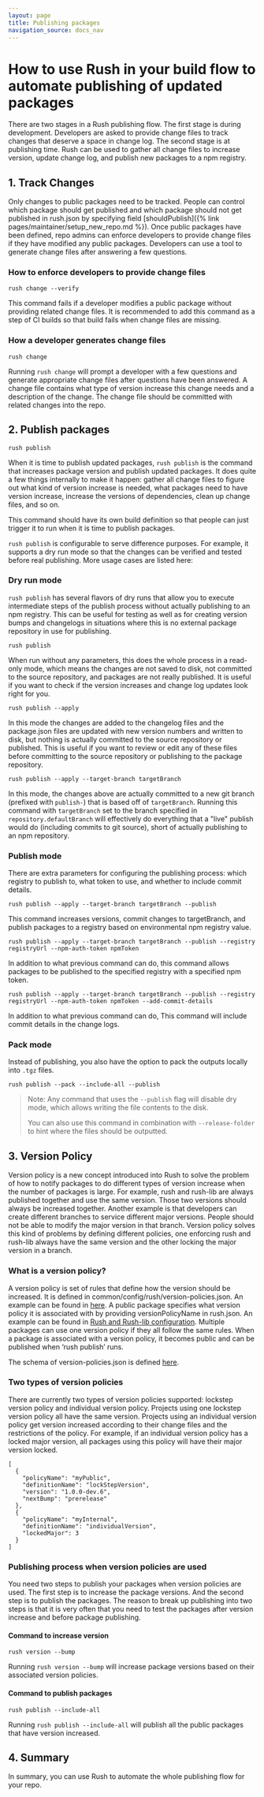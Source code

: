 ```yaml
---
layout: page
title: Publishing packages
navigation_source: docs_nav
---
```


# How to use Rush in your build flow to automate publishing of updated packages

There are two stages in a Rush publishing flow. The first stage is during development. Developers are asked to provide change files to track changes that deserve a space in change log. The second stage is at publishing time. Rush can be used to gather all change files to increase version, update change log, and publish new packages to a npm registry.

## 1. Track Changes

Only changes to public packages need to be tracked. People can control which package should get published and which package should not get published in rush.json by specifying field [shouldPublish]({% link pages/maintainer/setup_new_repo.md %}). Once public packages have been defined, repo admins can enforce developers to provide change files if they have modified any public packages. Developers can use a tool to generate change files after answering a few questions.

### How to enforce developers to provide change files

    rush change --verify

This command fails if a developer modifies a public package without providing related change files. It is recommended to add this command as a step of CI builds so that build fails when change files are missing.

### How a developer generates change files

    rush change

Running `rush change` will prompt a developer with a few questions and generate appropriate change files after questions have been answered. A change file contains what type of version increase this change needs and a description of the change. The change file should be committed with related changes into the repo.

## 2. Publish packages

    rush publish

When it is time to publish updated packages, `rush publish` is the command that increases package version and publish updated packages. It does quite a few things internally to make it happen: gather all change files to figure out what kind of version increase is needed, what packages need to have version increase, increase the versions of dependencies, clean up change files, and so on.

This command should have its own build definition so that people can just trigger it to run when it is time to publish packages.

`rush publish` is configurable to serve difference purposes. For example, it supports a dry run mode so that the changes can be verified and tested before real publishing. More usage cases are listed here:

### Dry run mode

`rush publish` has several flavors of dry runs that allow you to execute intermediate steps of the publish process without actually publishing to an npm registry. This can be useful for testing as well as for creating version bumps and changelogs in situations where this is no external package repository in use for publishing.

    rush publish

When run without any parameters, this does the whole process in a read-only mode, which means the changes are not saved to disk, not committed to the source repository, and packages are not really published. It is useful if you want to check if the version increases and change log updates look right for you.

    rush publish --apply

In this mode the changes are added to the changelog files and the package.json files are updated with new version numbers and written to disk, but nothing is actually committed to the source repository or published. This is useful if you want to review or edit any of these files before committing to the source repository or publishing to the package repository.

    rush publish --apply --target-branch targetBranch

In this mode, the changes above are actually committed to a new git branch (prefixed with `publish-`) that is based off of `targetBranch`. Running this command with `targetBranch` set to the branch specified in `repository.defaultBranch` will effectively do everything that a "live" publish would do (including commits to git source), short of actually publishing to an npm repository.

### Publish mode

There are extra parameters for configuring the publishing process: which registry to publish to, what token to use, and whether to include commit details.

    rush publish --apply --target-branch targetBranch --publish

This command increases versions, commit changes to targetBranch, and publish packages to a registry based on environmental npm registry value.

    rush publish --apply --target-branch targetBranch --publish --registry registryUrl --npm-auth-token npmToken

In addition to what previous command can do, this command allows packages to be published to the specified registry with a specified npm token.

    rush publish --apply --target-branch targetBranch --publish --registry registryUrl --npm-auth-token npmToken --add-commit-details

In addition to what previous command can do, This command will include commit details in the change logs.

### Pack mode

Instead of publishing, you also have the option to pack the outputs locally into `.tgz` files.

    rush publish --pack --include-all --publish

> Note: Any command that uses the `--publish` flag will disable dry mode, which allows writing the file contents to the disk.
>
> You can also use this command in combination with `--release-folder` to hint where the files should be outputted.

## 3. Version Policy

Version policy is a new concept introduced into Rush to solve the problem of how to notify packages to do different types of version increase when the number of packages is large. For example, rush and rush-lib are always published together and use the same version. Those two versions should always be increased together. Another example is that developers can create different branches to service different major versions. People should not be able to modify the major version in that branch. Version policy solves this kind of problems by defining different policies, one enforcing rush and rush-lib always have the same version and the other locking the major version in a branch.

### What is a version policy?

A version policy is set of rules that define how the version should be increased. It is defined in common/config/rush/version-policies.json. An example can be found in [here](https://github.com/microsoft/rushstack/blob/master/common/config/rush/version-policies.json). A public package specifies what version policy it is associated with by providing versionPolicyName in rush.json. An example can be found in [Rush and Rush-lib configuration](https://github.com/microsoft/rushstack/blob/master/rush.json#L46). Multiple packages can use one version policy if they all follow the same rules. When a package is associated with a version policy, it becomes public and can be published when ‘rush publish’ runs.

The schema of version-policies.json is defined [here](https://github.com/microsoft/rushstack/blob/master/apps/rush-lib/src/schemas/version-policies.schema.json).

### Two types of version policies

There are currently two types of version policies supported: lockstep version policy and individual version policy. Projects using one lockstep version policy all have the same version. Projects using an individual version policy get version increased according to their change files and the restrictions of the policy. For example, if an individual version policy has a locked major version, all packages using this policy will have their major version locked.

```
[
  {
    "policyName": "myPublic",
    "definitionName": "lockStepVersion",
    "version": "1.0.0-dev.6",
    "nextBump": "prerelease"
  },
  {
    "policyName": "myInternal",
    "definitionName": "individualVersion",
    "lockedMajor": 3
  }
]
```

### Publishing process when version policies are used

You need two steps to publish your packages when version policies are used. The first step is to increase the package versions. And the second step is to publish the packages. The reason to break up publishing into two steps is that it is very often that you need to test the packages after version increase and before package publishing.

#### Command to increase version

`rush version --bump`

Running `rush version --bump` will increase package versions based on their associated version policies.

#### Command to publish packages

`rush publish --include-all`

Running `rush publish --include-all` will publish all the public packages that have version increased.

## 4. Summary

In summary, you can use Rush to automate the whole publishing flow for your repo.
